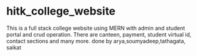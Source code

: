 # hitk_college_website
This is a full stack college website using MERN with admin and student portal and crud operation. There are canteen, payment, student virtual id, contact sections and many more.
done by arya,soumyadeep,tathagata, saikat
